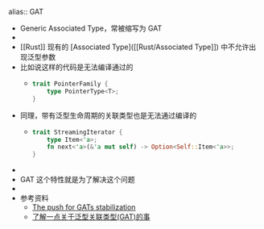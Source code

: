 alias:: GAT

- Generic Associated Type，常被缩写为 GAT
-
- [[Rust]] 现有的 [Associated Type]([[Rust/Associated Type]]) 中不允许出现泛型参数
- 比如说这样的代码是无法编译通过的
	- ```rust
	  trait PointerFamily {
	      type PointerType<T>;
	  }
	  ```
- 同理，带有泛型生命周期的关联类型也是无法通过编译的
	- ```rust
	  trait StreamingIterator {
	      type Item<'a>;
	      fn next<'a>(&'a mut self) -> Option<Self::Item<'a>>;
	  }
	  ```
-
- GAT 这个特性就是为了解决这个问题
-
- 参考资料
	- [The push for GATs stabilization](https://blog.rust-lang.org/2021/08/03/GATs-stabilization-push.html)
	- [了解一点关于泛型关联类型(GAT)的事](https://rustmagazine.github.io/rust_magazine_2021/chapter_5/rust-gat.html)